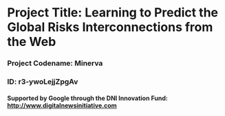 # Project Title: Learning to Predict the Global Risks Interconnections from the Web
### Project Codename: Minerva
### ID: r3-ywoLejjZpgAv
#### Supported by Google through the DNI Innovation Fund: http://www.digitalnewsinitiative.com
